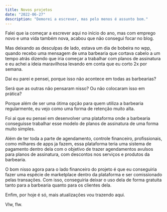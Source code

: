 ```yaml
---
title: Novos projetos
date: "2022-06-27"
description: "Demorei a escrever, mas pelo menos é assunto bom."
---
```


Falei que ia começar a escrever aqui no início do ano, mas com emprego
novo e uma vida também nova, acabou que não consegui focar no blog.

Mas deixando as desculpas de lado, estava um dia de bobeira no wpp,
quando recebo uma mensagem de uma barbearia que cortava cabelo a um tempo
atrás dizendo que iria começar a trabalhar com planos de assinatura e
eu achei a ideia maravilhosa levando em conta que eu corto 2x por semana.

Dai eu parei e pensei, porque isso não acontece em todas as barbearias?

Será que as outras não pensaram nisso? Ou não colocaram isso em prática?

Porque além de ser uma ótima opção para quem utiliza a barbearia regularmente,
eu vejo como uma forma de retenção muito alta.

Foi ai que eu pensei em desenvolver uma plataforma onde a barbearia conseguisse
trabalhar esse modelo de planos de assinatura de uma forma muito simples.

Além de ter toda a parte de agendamento, controle financeiro, profissionais,
como milhares de apps ja fazem, essa plataforma teria uma sistema de pagamento
dentro dela com o objetivo de trazer agendamentos avulsos para planos de assinatura,
com descontos nos serviços e produtos da barbearia.

O bom nisso agora para o lado financeiro do projeto é que eu conseguiria
fazer uma espécie de marketplace dentro da plataforma e ser comissionado
pelas transações. Com isso, conseguiria deixar o uso dela de forma gratuita
tanto para a barbearia quanto para os clientes dela.

Enfim, por hoje é só, mais atualizações vou trazendo aqui.

Vlw, flw.
